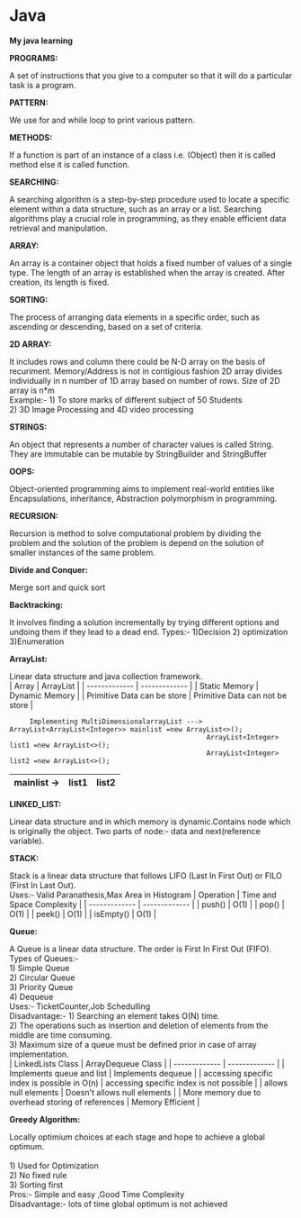 # Java
**My java learning**

**PROGRAMS:** <p>A set of instructions that you give to a computer so that it will do a particular task is a program.</p>

**PATTERN:** <p> We use for and while loop to print various pattern.</p>

**METHODS:**  <p>If a function is part of an instance of a class i.e. (Object) then it is called method else it is called function.</p>

**SEARCHING:** <p>A searching algorithm is a step-by-step procedure used to locate a specific element within a data structure, such as an array or a list. Searching algorithms play a crucial role in programming, as they enable efficient data retrieval and manipulation.</p>



**ARRAY:** <p>An array is a container object that holds a fixed number of values of a single type. The length of an array is established when the array is created. After creation, its length is fixed.</p>

**SORTING:** <p>The process of arranging data elements in a specific order, such as ascending or descending, based on a set of criteria.</p>

**2D ARRAY:** <p> It includes rows and column there could be N-D array on the basis of recuriment. Memory/Address is not in contigious fashion 2D array divides individually in n number of 1D array based on number of rows. Size of 2D array is n*m<br>
             Example:- 1) To store marks of different subject of 50 Students
                          <br> 2)  3D Image Processing and 4D video processing</p>

**STRINGS:** <p> An object that represents a number of character values is called String. They are immutable can be mutable by StringBuilder and StringBuffer</p>

        

**OOPS:** <p> Object-oriented programming aims to implement real-world entities like  Encapsulations, inheritance, Abstraction polymorphism in programming.</p>

**RECURSION:** <p> Recursion is method to solve computational problem by dividing the problem and the solution of the problem is depend on the solution of smaller instances of the same problem.</p>

**Divide and Conquer:** <p> Merge sort and quick sort </p>

**Backtracking:** <p> It involves finding a solution incrementally by trying different options and undoing them if they lead to a dead end.
                 Types:- 1)Decision 2) optimization 3)Enumeration</p>

**ArrayList:** <p> Linear data structure and java collection framework.  
             | Array  | ArrayList |
| ------------- | ------------- |
| Static Memory  | Dynamic Memory  |
| Primitive Data can be store  | Primitive Data can not be store  |

         Implementing MultiDimensionalarrayList ---> ArrayList<ArrayList<Integer>> mainlist =new ArrayList<>();   
                                                     ArrayList<Integer> list1 =new ArrayList<>();              
                                                     ArrayList<Integer> list2 =new ArrayList<>();      
  | mainlist ->   | list1  | list2 |
   | -------------              | ------------- | ------------- |
   </p>

**LINKED_LIST:** <p> Linear data structure and in which memory is dynamic.Contains node which is originally the object. Two parts of node:- data and next(reference variable).</p>


**STACK:** <p> Stack is a linear data structure that follows LIFO (Last In First Out) or FILO (First In Last Out). <br>
            Uses:- Valid Paranathesis,Max Area in Histogram
                        | Operation  | Time and Space Complexity |
| ------------- | ------------- |
| push() | O(1)  |
| pop()  | O(1)  |
| peek() | O(1)  |
| isEmpty()  | O(1)  |
</p>

**Queue:** <p> A Queue is a linear data structure. The order is First In First Out (FIFO).<br>
            Types of Queues:- <br> 1) Simple Queue <br> 2) Circular Queue <br> 3) Priority Queue <br> 4)  Dequeue <br>
            Uses:- TicketCounter,Job Schedulling <br>
            Disadvantage:- 1) Searching an element takes O(N) time.<br>
            2) The operations such as insertion and deletion of elements from the middle are time consuming. <br>
            3) Maximum size of a queue must be defined prior in case of array implementation.  
 | LinkedLists Class  | ArrayDequeue Class |
| ------------- | ------------- |
| Implements queue and list | Implements dequeue  |
| accessing specific index is possible in O(n)  | accessing specific index is  not possible  |
| allows null elements |  Doesn't allows null elements  |
| More memory due to overhead storing of references   | Memory Efficient |
</p>



**Greedy Algorithm:** <p> Locally optimium choices at each stage  and hope to achieve a global optimum.<br>
            <br> 1) Used for Optimization <br> 2) No fixed rule <br> 3) Sorting first <br> 
            Pros:- Simple and easy ,Good Time Complexity <br>
            Disadvantage:- lots of time global optimum is not achieved  
</p>
            
            
               
                
        
